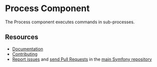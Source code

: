 Process Component
=================

The Process component executes commands in sub-processes.

Resources
---------

 * [Documentation](https://symfony.com/doc/current/components/process.html)
 * [Contributing](https://symfony.com/doc/current/contributing/dashboard)
 * [Report issues](https://github.com/symfony/symfony/issues) and
   [send Pull Requests](https://github.com/symfony/symfony/pulls)
   in the [main Symfony repository](https://github.com/symfony/symfony)
